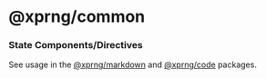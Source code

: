 # @xprng/common

### State Components/Directives

See usage in the [@xprng/markdown](../markdown/README.md) and [@xprng/code](../code/README.md) packages.
